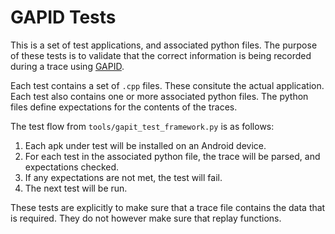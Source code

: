 # GAPID Tests

This is a set of test applications, and associated python files. The purpose
of these tests is to validate that the correct information is being
recorded during a trace using [GAPID](https://github.com/google/gapid).

Each test contains a set of `.cpp` files. These consitute the actual
application. Each test also contains one or more associated python files.
The python files define expectations for the contents of the traces.

The test flow from `tools/gapit_test_framework.py` is as follows:

1. Each apk under test will be installed on an Android device.
2. For each test in the associated python file, the trace will be parsed,
and expectations checked.
3. If any expectations are not met, the test will fail.
4. The next test will be run.

These tests are explicitly to make sure that a trace file contains the
data that is required. They do not however make sure that replay
functions.